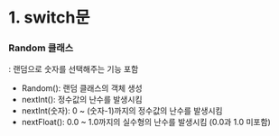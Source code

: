 # 1. switch문

### Random 클래스
: 랜덤으로 숫자를 선택해주는 기능 포함

- Random(): 랜덤 클래스의 객체 생성
- nextInt(): 정수값의 난수를 발생시킴
- nextInt(숫자): 0 ~ (숫자-1)까지의 정수값의 난수를 발생시킴
- nextFloat(): 0.0 ~ 1.0까지의 실수형의 난수를 발생시킴 (0.0과 1.0 미포함)